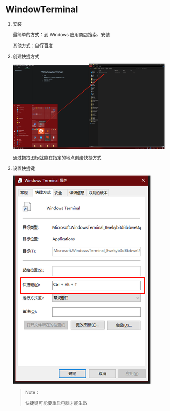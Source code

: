 # WindowTerminal

1.  安装

    最简单的方式：到 Windows 应用商店搜索、安装

    其他方式：自行百度

    

2.  创建快捷方式

    ![image-20220324092316880](markdown/WindowTerminal.assets/image-20220324092316880.png)

    通过拖拽图标就能在指定的地点创建快捷方式

    

3.  设置快捷键

    ![image-20220324092521107](markdown/WindowTerminal.assets/image-20220324092521107.png)

    >   Note：
    >
    >   快捷键可能要重启电脑才能生效